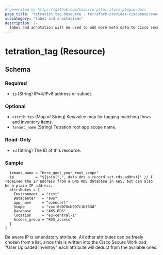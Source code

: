 ```yaml
---
# generated by https://github.com/hashicorp/terraform-plugin-docs
page_title: "tetration_tag Resource - terraform-provider-ciscosecureworkload"
subcategory: "label and annotations"
description: |-
  label and annotation will be used to add more meta data to Cisco Secure Workload
---
```


# tetration_tag (Resource)





<!-- schema generated by tfplugindocs -->
## Schema

### Required

- `ip` (String) IPv4/IPv6 address or subnet.

### Optional

- `attributes` (Map of String) Key/value map for tagging matching flows and inventory items.
- `tenant_name` (String) Tetration root app scope name.

### Read-Only

- `id` (String) The ID of this resource.

### Sample

```resource "tetration_tag" "tag" {
  tenant_name = "Here_goes_your_root_scope"
  ip          = "${join(",", data.dns_a_record_set.rds.addrs)}" // I received the IP address from a DNS RDS database in AWS, but can also be a plain IP address.
  attributes = {
    Environment  = "test"
    Datacenter   = "aws"
    app_name     = "opencart"
    Scope        = "vpc-0d078cb997c1b563d"
    Database     = "AWS-RDS"
    location     = "eu-central-1"
    Access_group = "RDS_access"
  }
}
```
Be aware IP is amendatory attribute. All other attributes can be freely chosen from a list, since this is written into the Cisco Secure Workload "User Uploaded Inventoy" each attribute will deduct from the avaiable ones.